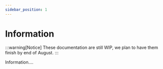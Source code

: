 ```yaml
---
sidebar_position: 1
---
```


# Information

:::warning[Notice]
These documentation are still WIP, we plan to have them finish by end of August.
:::

Information....
